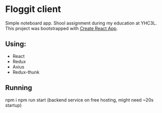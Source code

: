 # Floggit client

Simple noteboard app. Shool assignment during my education at YHC3L.
This project was bootstrapped with [Create React App](https://github.com/facebookincubator/create-react-app).

## Using:
- React
- Redux
- Axius
- Redux-thunk

## Running
npm i
npm run start
(backend service on free hosting, might need ~20s startup)

